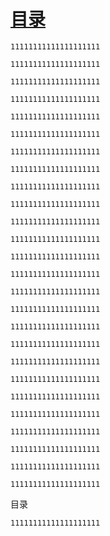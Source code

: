 # <a  href="#list">目录</a>
 
    11111111111111111111

    11111111111111111111

    11111111111111111111

    11111111111111111111

    11111111111111111111

    11111111111111111111

    11111111111111111111

    11111111111111111111

    11111111111111111111

    11111111111111111111

    11111111111111111111

    11111111111111111111

    11111111111111111111

    11111111111111111111

    11111111111111111111

    11111111111111111111

    11111111111111111111

    11111111111111111111

    11111111111111111111

    11111111111111111111

    11111111111111111111

    11111111111111111111

    11111111111111111111

    11111111111111111111

    11111111111111111111

    11111111111111111111


<a name="list">目录</a>

    11111111111111111111